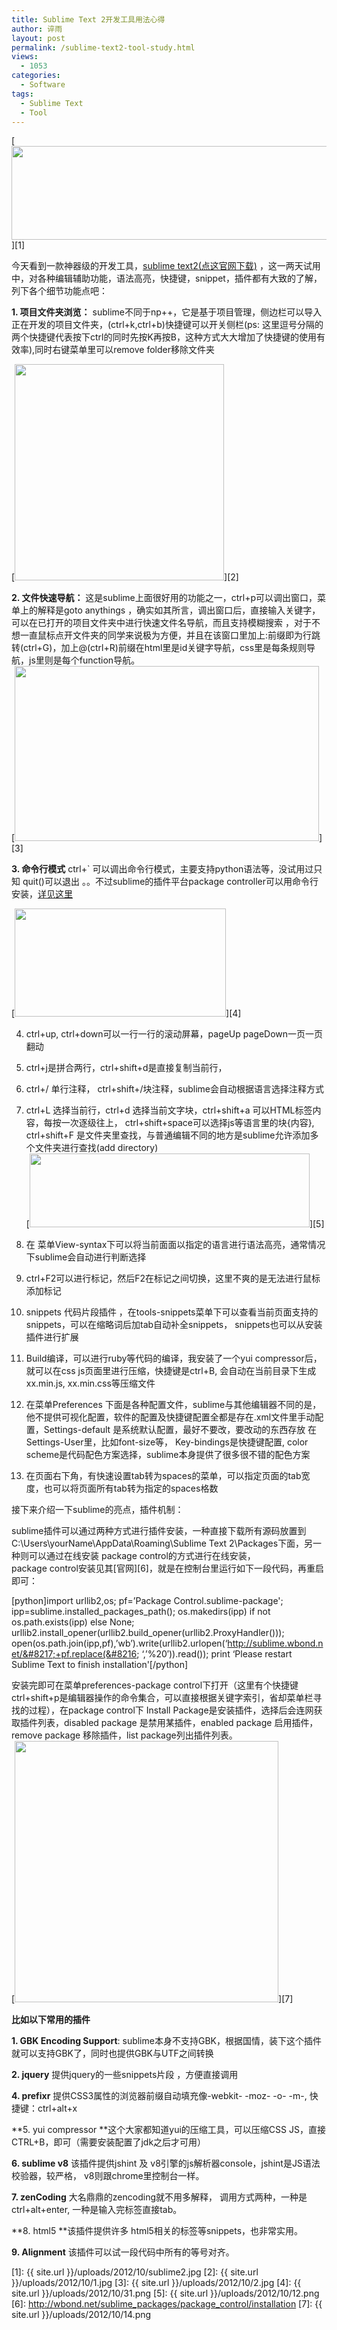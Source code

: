 ```yaml
---
title: Sublime Text 2开发工具用法心得
author: 谇雨
layout: post
permalink: /sublime-text2-tool-study.html
views:
  - 1053
categories:
  - Software
tags:
  - Sublime Text
  - Tool
---
```

[<img class="alignnone size-full wp-image-693" title="sublime2" src="{{ site.url }}/uploads/2012/10/sublime2.jpg" alt="" width="590" height="150" />][1]

今天看到一款神器级的开发工具，<a href="http://sublimetext.com/" target="_blank">sublime text2(点这官网下载)</a> ，这一两天试用中，对各种编辑辅助功能，语法高亮，快捷键，snippet，插件都有大致的了解，列下各个细节功能点吧：

**<!--more-->1. 项目文件夹浏览：** sublime不同于np++，它是基于项目管理，侧边栏可以导入正在开发的项目文件夹，(ctrl+k,ctrl+b)快捷键可以开关侧栏(ps: 这里逗号分隔的两个快捷键代表按下ctrl的同时先按K再按B，这种方式大大增加了快捷键的使用有效率),同时右键菜单里可以remove folder移除文件夹

  
[<img class="aligncenter size-full wp-image-625" title="1" src="{{ site.url }}/uploads/2012/10/1.jpg" alt="" width="335" height="346" />][2]

**2. 文件快速导航：** 这是sublime上面很好用的功能之一，ctrl+p可以调出窗口，菜单上的解释是goto anythings ，确实如其所言，调出窗口后，直接输入关键字，可以在已打开的项目文件夹中进行快速文件名导航，而且支持模糊搜索 ，对于不想一直鼠标点开文件夹的同学来说极为方便，并且在该窗口里加上:前缀即为行跳转(ctrl+G)，加上@(ctrl+R)前缀在html里是id关键字导航，css里是每条规则导航，js里则是每个function导航。  
[<img class="aligncenter size-full wp-image-626" title="2" src="{{ site.url }}/uploads/2012/10/2.jpg" alt="" width="487" height="280" />][3]

**3. 命令行模式** ctrl+\` 可以调出命令行模式，主要支持python语法等，没试用过只知 quit()可以退出 。。不过sublime的插件平台package controller可以用命令行安装，<a href="http://wbond.net/sublime_packages/package_control/installation" target="_blank">详见这里</a>

[<img class="aligncenter size-full wp-image-627" title="31" src="{{ site.url }}/uploads/2012/10/31.png" alt="" width="338" height="173" />][4]

4. ctrl+up, ctrl+down可以一行一行的滚动屏幕，pageUp pageDown一页一页翻动

5. ctrl+j是拼合两行，ctrl+shift+d是直接复制当前行，

6. ctrl+/ 单行注释， ctrl+shift+/块注释，sublime会自动根据语言选择注释方式

7. ctrl+L 选择当前行，ctrl+d 选择当前文字块，ctrl+shift+a 可以HTML标签内容，每按一次逐级往上， ctrl+shift+space可以选择js等语言里的块{内容}, ctrl+shift+F 是文件夹里查找，与普通编辑不同的地方是sublime允许添加多个文件夹进行查找(add directory)  
[<img class="aligncenter size-full wp-image-628" title="12" src="{{ site.url }}/uploads/2012/10/12.png" alt="" width="448" height="118" />][5]

8. 在 菜单View-syntax下可以将当前面面以指定的语言进行语法高亮，通常情况下sublime会自动进行判断选择

9. ctrl+F2可以进行标记，然后F2在标记之间切换，这里不爽的是无法进行鼠标添加标记

10. snippets 代码片段插件 ，在tools-snippets菜单下可以查看当前页面支持的snippets，可以在缩略词后加tab自动补全snippets， snippets也可以从安装插件进行扩展

11. Build编译，可以进行ruby等代码的编译，我安装了一个yui compressor后，就可以在css js页面里进行压缩，快捷键是ctrl+B, 会自动在当前目录下生成xx.min.js, xx.min.css等压缩文件

12. 在菜单Preferences 下面是各种配置文件，sublime与其他编辑器不同的是，他不提供可视化配置，软件的配置及快捷键配置全都是存在.xml文件里手动配置，Settings-default 是系统默认配置，最好不要改，要改动的东西存放 在Settings-User里，比如font-size等， Key-bindings是快捷键配置, color scheme是代码配色方案选择，sublime本身提供了很多很不错的配色方案

13. 在页面右下角，有快速设置tab转为spaces的菜单，可以指定页面的tab宽度，也可以将页面所有tab转为指定的spaces格数

接下来介绍一下sublime的亮点，插件机制：

sublime插件可以通过两种方式进行插件安装，一种直接下载所有源码放置到C:\Users\yourName\AppData\Roaming\Sublime Text 2\Packages下面，另一种则可以通过在线安装 package control的方式进行在线安装，  
package control安装见其[官网][6]，就是在控制台里运行如下一段代码，再重启即可：

[python]import urllib2,os; pf=&#8217;Package Control.sublime-package'; ipp=sublime.installed\_packages\_path(); os.makedirs(ipp) if not os.path.exists(ipp) else None; urllib2.install\_opener(urllib2.build\_opener(urllib2.ProxyHandler())); open(os.path.join(ipp,pf),&#8217;wb&#8217;).write(urllib2.urlopen(&#8216;http://sublime.wbond.net/&#8217;+pf.replace(&#8216; &#8216;,&#8217;%20&#8242;)).read()); print &#8216;Please restart Sublime Text to finish installation'[/python]

安装完即可在菜单preferences-package control下打开（这里有个快捷键ctrl+shift+p是编辑器操作的命令集合，可以直接根据关键字索引，省却菜单栏寻找的过程），在package control下 Install Package是安装插件，选择后会连网获取插件列表，disabled package 是禁用某插件，enabled package 启用插件，remove package 移除插件，list package列出插件列表。  
[<img class="aligncenter size-full wp-image-629" title="14" src="{{ site.url }}/uploads/2012/10/14.png" alt="" width="422" height="418" />][7]

**比如以下常用的插件**

**1. GBK Encoding Support**: sublime本身不支持GBK，根据国情，装下这个插件就可以支持GBK了，同时也提供GBK与UTF之间转换

**2. jquery** 提供jquery的一些snippets片段 ，方便直接调用

**4. prefixr** 提供CSS3属性的浏览器前缀自动填充像-webkit- -moz- -o- -m-, 快捷键：ctrl+alt+x

**5. yui compressor **这个大家都知道yui的压缩工具，可以压缩CSS JS，直接CTRL+B，即可（需要安装配置了jdk之后才可用）

**6. sublime v8** 该插件提供jshint 及 v8引擎的js解析器console，jshint是JS语法校验器，较严格， v8则跟chrome里控制台一样。

**7. zenCoding** 大名鼎鼎的zencoding就不用多解释， 调用方式两种，一种是ctrl+alt+enter, 一种是输入完标签直接tab。

**8. html5 **该插件提供许多 html5相关的标签等snippets，也非常实用。

**9. Alignment** 该插件可以试一段代码中所有的等号对齐。

 [1]: {{ site.url }}/uploads/2012/10/sublime2.jpg
 [2]: {{ site.url }}/uploads/2012/10/1.jpg
 [3]: {{ site.url }}/uploads/2012/10/2.jpg
 [4]: {{ site.url }}/uploads/2012/10/31.png
 [5]: {{ site.url }}/uploads/2012/10/12.png
 [6]: http://wbond.net/sublime_packages/package_control/installation
 [7]: {{ site.url }}/uploads/2012/10/14.png